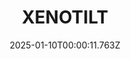 ---
title: "XENOTILT"
id: 2008980
date: 2025-01-10T00:00:11.763Z
link: games/steam/recent/xenotilt
image: http://media.steampowered.com/steamcommunity/public/images/apps/2008980/b0c6b9cd1a958b4e41fcd9b0a1b4b8828a748e8a.jpg
playtime_2weeks: 2
playtime_forever: 120
playtime_windows_forever: 0
playtime_mac_forever: 0
playtime_linux_forever: 120
playtime_deck_forever: 120
---